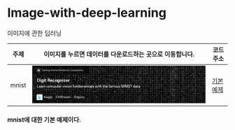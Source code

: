 # Image-with-deep-learning
이미지에 관한 딥러닝

<!-- <pre><code><pre/><code/>안에 코드를 넣으면 된다 -->
| 주제 |이미지를 누르면 데이터를 다운로드하는 곳으로 이동합니다.| 코드주소 |
|------|-----|----------|
|mnist|<a href="https://www.kaggle.com/c/digit-recognizer/data" target="_blank"><img src="./img/digit.JPG" width="100%" height="70%">|[기본 예제](https://github.com/kwong3528/Image-with-deep-learning/blob/master/mnist(%EC%88%AB%EC%9E%90%EB%B6%84%EB%A5%98)/%EC%88%AB%EC%9E%90%EB%B6%84%EB%A5%98.ipynb)|

#### mnist에 대한 기본 예제이다.
